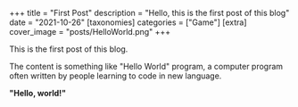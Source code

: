 +++
title = "First Post"
description = "Hello, this is the first post of this blog"
date = "2021-10-26"
[taxonomies]
categories = ["Game"]
[extra]
cover_image = "posts/HelloWorld.png"
+++

This is the first post of this blog.

The content is something like "Hello World" program, a computer program often written by people learning to code in new language.

**"Hello, world!"**

